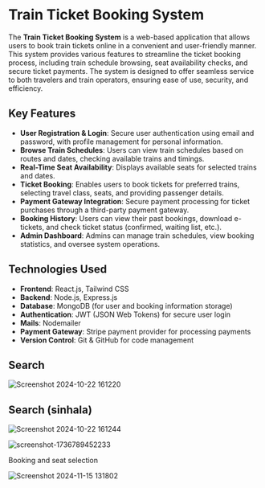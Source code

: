
# Train Ticket Booking System

The **Train Ticket Booking System** is a web-based application that allows users to book train tickets online in a convenient and user-friendly manner. This system provides various features to streamline the ticket booking process, including train schedule browsing, seat availability checks, and secure ticket payments. The system is designed to offer seamless service to both travelers and train operators, ensuring ease of use, security, and efficiency.

## Key Features

- **User Registration & Login**: Secure user authentication using email and password, with profile management for personal information.
- **Browse Train Schedules**: Users can view train schedules based on routes and dates, checking available trains and timings.
- **Real-Time Seat Availability**: Displays available seats for selected trains and dates.
- **Ticket Booking**: Enables users to book tickets for preferred trains, selecting travel class, seats, and providing passenger details.
- **Payment Gateway Integration**: Secure payment processing for ticket purchases through a third-party payment gateway.
- **Booking History**: Users can view their past bookings, download e-tickets, and check ticket status (confirmed, waiting list, etc.).
- **Admin Dashboard**: Admins can manage train schedules, view booking statistics, and oversee system operations.

## Technologies Used

- **Frontend**: React.js, Tailwind CSS
- **Backend**: Node.js, Express.js
- **Database**: MongoDB (for user and booking information storage)
- **Authentication**: JWT (JSON Web Tokens) for secure user login
- **Mails**: Nodemailer
- **Payment Gateway**: Stripe payment provider for processing payments
- **Version Control**: Git & GitHub for code management

 ## Search 
![Screenshot 2024-10-22 161220](https://github.com/user-attachments/assets/39f51ad9-27ff-4ae5-b522-91f6d3a0f357)

## Search (sinhala)
![Screenshot 2024-10-22 161244](https://github.com/user-attachments/assets/94efc4c8-2dbf-4cce-9741-d44b63eb2189)

![screenshot-1736789452233](https://github.com/user-attachments/assets/35cf2160-eb71-4330-a201-46e5a26bdcb6)


Booking and seat selection

![Screenshot 2024-11-15 131802](https://github.com/user-attachments/assets/221e02f3-cf69-4862-8f4e-7d0ebae4cbeb)


